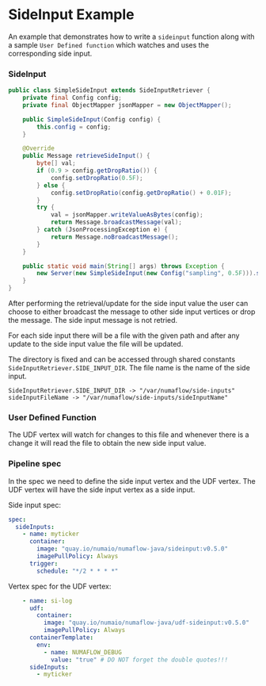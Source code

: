 # SideInput Example

An example that demonstrates how to write a `sideinput` function along with a sample `User Defined function`
which watches and uses the corresponding side input.

### SideInput
```java
public class SimpleSideInput extends SideInputRetriever {
    private final Config config;
    private final ObjectMapper jsonMapper = new ObjectMapper();

    public SimpleSideInput(Config config) {
        this.config = config;
    }

    @Override
    public Message retrieveSideInput() {
        byte[] val;
        if (0.9 > config.getDropRatio()) {
            config.setDropRatio(0.5F);
        } else {
            config.setDropRatio(config.getDropRatio() + 0.01F);
        }
        try {
            val = jsonMapper.writeValueAsBytes(config);
            return Message.broadcastMessage(val);
        } catch (JsonProcessingException e) {
            return Message.noBroadcastMessage();
        }
    }

    public static void main(String[] args) throws Exception {
        new Server(new SimpleSideInput(new Config("sampling", 0.5F))).start();
    }
}
```
After performing the retrieval/update for the side input value the user can choose to either broadcast the
message to other side input vertices or drop the message. The side input message is not retried.

For each side input there will be a file with the given path and after any update to the side input value the file will
be updated.

The directory is fixed and can be accessed through shared constants `SideInputRetriever.SIDE_INPUT_DIR`.
The file name is the name of the side input.
```text
SideInputRetriever.SIDE_INPUT_DIR -> "/var/numaflow/side-inputs"
sideInputFileName -> "/var/numaflow/side-inputs/sideInputName"
```

### User Defined Function

The UDF vertex will watch for changes to this file and whenever there is a change it will read the file to obtain the new side input value.


### Pipeline spec

In the spec we need to define the side input vertex and the UDF vertex. The UDF vertex will have the side input vertex as a side input.

Side input spec:
```yaml
spec:
  sideInputs:
    - name: myticker
      container:
        image: "quay.io/numaio/numaflow-java/sideinput:v0.5.0"
        imagePullPolicy: Always
      trigger:
        schedule: "*/2 * * * *"

```

Vertex spec for the UDF vertex:
```yaml
    - name: si-log
      udf:
        container:
          image: "quay.io/numaio/numaflow-java/udf-sideinput:v0.5.0"
          imagePullPolicy: Always
      containerTemplate:
        env:
          - name: NUMAFLOW_DEBUG
            value: "true" # DO NOT forget the double quotes!!!
      sideInputs:
        - myticker
```
